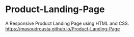 # Product-Landing-Page
A Responsive Product Landing Page using HTML and CSS. https://masoudrousta.github.io/Product-Landing-Page
